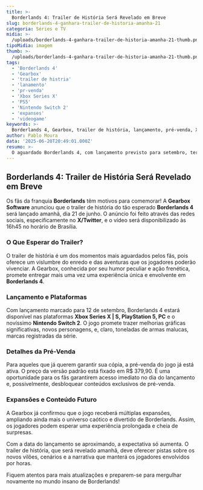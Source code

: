 ```yaml
---
title: >-
  Borderlands 4: Trailer de História Será Revelado em Breve
slug: borderlands-4-ganhara-trailer-de-historia-amanha-21
categoria: Séries e TV
midia: >-
  /uploads/borderlands-4-ganhara-trailer-de-historia-amanha-21-thumb.png
tipoMidia: imagem
thumb: >-
  /uploads/borderlands-4-ganhara-trailer-de-historia-amanha-21-thumb.png
tags:
  - 'Borderlands 4'
  - 'Gearbox'
  - 'trailer de histria'
  - 'lanamento'
  - 'pr-venda'
  - 'Xbox Series X'
  - 'PS5'
  - 'Nintendo Switch 2'
  - 'expanses'
  - 'videogame'
keywords: >-
  Borderlands 4, Gearbox, trailer de história, lançamento, pré-venda, Xbox Series X, PS5, Nintendo Switch 2, expansões, videogame
author: Pablo Moura
data: '2025-06-20T20:49:01.000Z'
resumo: >-
  O aguardado Borderlands 4, com lançamento previsto para setembro, terá seu trailer de história divulgado em 21 de junho. A Gearbox promete um vislumbre emocionante do enredo que aguarda os jogadores.
---
```


## Borderlands 4: Trailer de História Será Revelado em Breve

Os fãs da franquia **Borderlands** têm motivos para comemorar! A **Gearbox Software** anunciou que o trailer de história do tão esperado **Borderlands 4** será lançado amanhã, dia 21 de junho. O anúncio foi feito através das redes sociais, especificamente no **X/Twitter**, e o vídeo será disponibilizado às 16h45 no horário de Brasília.

### O Que Esperar do Trailer?

O trailer de história é um dos momentos mais aguardados pelos fãs, pois oferece um vislumbre do enredo e das aventuras que os jogadores poderão vivenciar. A Gearbox, conhecida por seu humor peculiar e ação frenética, promete entregar mais uma vez uma experiência única e envolvente em **Borderlands 4**.

### Lançamento e Plataformas

Com lançamento marcado para 12 de setembro, Borderlands 4 estará disponível nas plataformas **Xbox Series X | S, PlayStation 5, PC** e o novíssimo **Nintendo Switch 2**. O jogo promete trazer melhorias gráficas significativas, novos personagens, e, claro, toneladas de armas malucas, marcas registradas da série.

### Detalhes da Pré-Venda

Para aqueles que já querem garantir sua cópia, a pré-venda do jogo já está ativa. O preço da versão padrão está fixado em R$ 379,90. É uma oportunidade para os fãs garantirem acesso imediato no dia do lançamento e, possivelmente, desbloquear conteúdos exclusivos de pré-venda.

### Expansões e Conteúdo Futuro

A Gearbox já confirmou que o jogo receberá múltiplas expansões, ampliando ainda mais o universo caótico e divertido de Borderlands. Assim, os jogadores podem esperar uma experiência prolongada e cheia de surpresas.

Com a data do lançamento se aproximando, a expectativa só aumenta. O trailer de história, que será revelado amanhã, deve oferecer pistas sobre os novos vilões, cenários e a narrativa que manterá os jogadores envolvidos por horas.

Fiquem atentos para mais atualizações e preparem-se para mergulhar novamente no mundo insano de Borderlands!